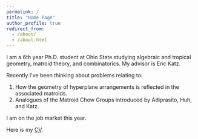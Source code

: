 ```yaml
---
permalink: /
title: "Home Page"
author_profile: true
redirect_from: 
  - /about/
  - /about.html
---
```


I am a 6th year Ph.D. student at Ohio State studying algebraic and tropical geometry, matroid theory, and combinatorics. My advisor is Eric Katz.

Recently I've been thinking about problems relating to:
1. How the geometry of hyperplane arrangements is reflected in the associated matroids.
2. Analogues of the Matroid Chow Groups introduced by Adiprasito, Huh, and Katz.

I am on the job market this year.

Here is my [CV](https://www.bindercommakyle.github.io/files/cv7-11-2024.pdf).
